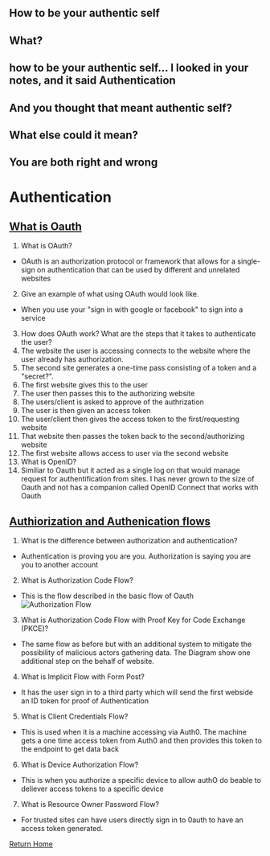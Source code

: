 ## How to be your authentic self

## What?

## how to be your authentic self... I looked in your notes, and it said Authentication

## And you thought that meant authentic self?

## What else could it mean?

## You are both right and wrong

# Authentication

## [What is Oauth](https://www.csoonline.com/article/3216404/what-is-oauth-how-the-open-authorization-framework-works.html)
1. What is OAuth?
- OAuth is an authorization protocol or framework that allows for a single-sign on authentication that can be used by different and unrelated websites

2. Give an example of what using OAuth would look like.
- When you use your "sign in with google or facebook" to sign into a service

3. How does OAuth work? What are the steps that it takes to authenticate the user?
  1. The website the user is accessing connects to the website where the user already has authorization.
  2. The second site generates a one-time pass consisting of a token and a "secret?".
  3. The first website gives this to the user
  4. The user then passes this to the authorizing website
  5. The users/client is asked to approve of the authrization
  6. The user is then given an access token
  7. The user/client then gives the access token to the first/requesting website
  8. That website then passes the token back to the second/authorizing website
  9. The first website allows access to user via the second website
4. What is OpenID?
  1. Similiar to Oauth but it acted as a single log on that would manage request for authentification from sites. I has never grown to the size of Oauth and not has a companion called OpenID Connect that works with Oauth

## [Authiorization and Authenication flows](https://auth0.com/docs/authorization/flows)
1. What is the difference between authorization and authentication?
- Authentication is proving you are you. Authorization is saying you are you to another account

2. What is Authorization Code Flow?
- This is the flow described in the basic flow of Oauth
![Authorization Flow](https://images.ctfassets.net/cdy7uua7fh8z/3pstjSYx3YNSiJQnwKZvm5/33c941faf2e0c434a9ab1f0f3a06e13a/auth-sequence-auth-code-pkce.png)

3. What is Authorization Code Flow with Proof Key for Code Exchange (PKCE)?
- The same flow as before but with an additional system to mitigate the possibility of malicious actors gathering data. The Diagram show one additional step on the behalf of website.

4. What is Implicit Flow with Form Post?
- It has the user sign in to a third party which will send the first webside an ID token for proof of Authentication

5. What is Client Credentials Flow?
- This is used when it is a machine accessing via Auth0. The machine gets a one time access token from Auth0 and then provides this token to the endpoint to get data back

6. What is Device Authorization Flow?
- This is when you authorize a specific device to allow authO do beable to deliever access tokens to a specific device

7. What is Resource Owner Password Flow?
- For trusted sites can have users directly sign in to 0auth to have an access token generated.

[Return Home](README.md)

